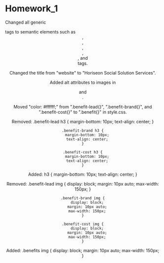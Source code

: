 # Homework_1

Changed all generic <div> tags to semantic elements such as <header>, <nav>, <section>, <article>, <aside>, and <footer> tags.

Changed the title from "website" to "Horiseon Social Solution Services".

Added alt attributes to images in <section> and <aside>.

Moved "color: #ffffff;" from ".benefit-lead{}", ".benefit-brand{}", and ".benefit-cost{}" to ".benefit{}" in style.css. 

Removed:
    .benefit-lead h3 {
      margin-bottom: 10px;
        text-align: center;
    }

    .benefit-brand h3 {
        margin-bottom: 10px;
        text-align: center;
    }

    .benefit-cost h3 {
        margin-bottom: 10px;
        text-align: center;
    }
Added:
    h3 {
    margin-bottom: 10px;
    text-align: center;
    }

Removed:
    .benefit-lead img {
        display: block;
        margin: 10px auto;
        max-width: 150px;
    }

    .benefit-brand img {
        display: block;
        margin: 10px auto;
        max-width: 150px;
    }

    .benefit-cost img {
        display: block;
        margin: 10px auto;
        max-width: 150px;
    }
Added:
    .benefits img {
    display: block;
    margin: 10px auto;
    max-width: 150px;
    }